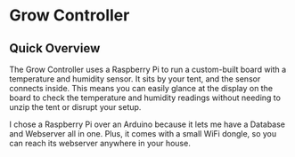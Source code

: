 # Grow Controller

## Quick Overview

The Grow Controller uses a Raspberry Pi to run a custom-built board with a temperature and humidity sensor. It sits by your tent, and the sensor connects inside. This means you can easily glance at the display on the board to check the temperature and humidity readings without needing to unzip the tent or disrupt your setup.

I chose a Raspberry Pi over an Arduino because it lets me have a Database and Webserver all in one. Plus, it comes with a small WiFi dongle, so you can reach its webserver anywhere in your house.